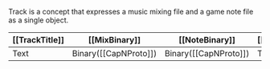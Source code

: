 Track is a concept that expresses a music mixing file and a game note file as a single object.

| [[TrackTitle]] | [[MixBinary]]         | [[NoteBinary]]        | [[CachedMixList]] |
| -------------- | --------------------- | --------------------- | ----------------- |
| Text           | Binary([[CapNProto]]) | Binary([[CapNProto]]) | Text(CSV)         |

